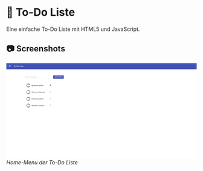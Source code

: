# 📝 To-Do Liste

Eine einfache To-Do Liste mit HTML5 und JavaScript. 

## 📷 Screenshots

![Screenshot 1](screenshots/screenshot1.png)
*Home-Menu der To-Do Liste*
